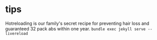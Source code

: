 # tips

Hotreloading is our family's secret recipe for preventing hair loss and guaranteed 32 pack abs within one year.
`bundle exec jekyll serve --livereload`
